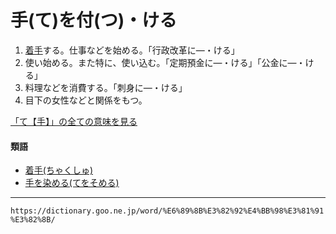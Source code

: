 # 手(て)を付(つ)・ける

1.  [着手](ちゃくしゅ（着手）)する。仕事などを始める。「行政改革に―・ける」
2.   使い始める。また特に、使い込む。「定期預金に―・ける」「公金に―・ける」
3.   料理などを消費する。「刺身に―・ける」
4.   目下の女性などと関係をもつ。
    

[「て【手】」の全ての意味を見る](https://dictionary.goo.ne.jp/word/%E6%89%8B_%28%E3%81%A6%29/#jn-148831)

#### 類語

-   [着手(ちゃくしゅ)](https://dictionary.goo.ne.jp/word/%E7%9D%80%E6%89%8B/#jn-142542)
-   [手を染める(てをそめる)](https://dictionary.goo.ne.jp/word/%E6%89%8B%E3%82%92%E6%9F%93%E3%82%81%E3%82%8B/#jn-148911)

---
`https://dictionary.goo.ne.jp/word/%E6%89%8B%E3%82%92%E4%BB%98%E3%81%91%E3%82%8B/`